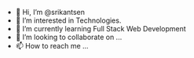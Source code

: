 - 👋 Hi, I’m @srikantsen
- 👀 I’m interested in Technologies.
- 🌱 I’m currently learning Full Stack Web Development
- 💞️ I’m looking to collaborate on ...
- 📫 How to reach me ...

<!---
srikantsen/srikantsen is a ✨ special ✨ repository because its `README.md` (this file) appears on your GitHub profile.
You can click the Preview link to take a look at your changes.
--->

